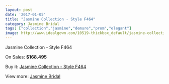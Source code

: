 ```yaml
---
layout: post
date: '2017-01-05'
title: "Jasmine Collection - Style F464"
category: Jasmine Bridal
tags: ["collection","jasmine","demure","prom","elegant"]
image: http://www.idealgown.com/10519-thickbox_default/jasmine-collection-style-f464.jpg
---
```

Jasmine Collection - Style F464

On Sales: **$168.495**
<a href="https://www.idealgown.com/en/jasmine-bridal/4322-jasmine-collection-style-f464.html"><amp-img layout="responsive" width="600" height="600" src="//www.idealgown.com/10519-thickbox_default/jasmine-collection-style-f464.jpg" alt="Jasmine Collection - Style F464 0" /></a>
<a href="https://www.idealgown.com/en/jasmine-bridal/4322-jasmine-collection-style-f464.html"><amp-img layout="responsive" width="600" height="600" src="//www.idealgown.com/10520-thickbox_default/jasmine-collection-style-f464.jpg" alt="Jasmine Collection - Style F464 1" /></a>

Buy it: [Jasmine Collection - Style F464](https://www.idealgown.com/en/jasmine-bridal/4322-jasmine-collection-style-f464.html "Jasmine Collection - Style F464")

View more: [Jasmine Bridal](https://www.idealgown.com/en/50-jasmine-bridal "Jasmine Bridal")